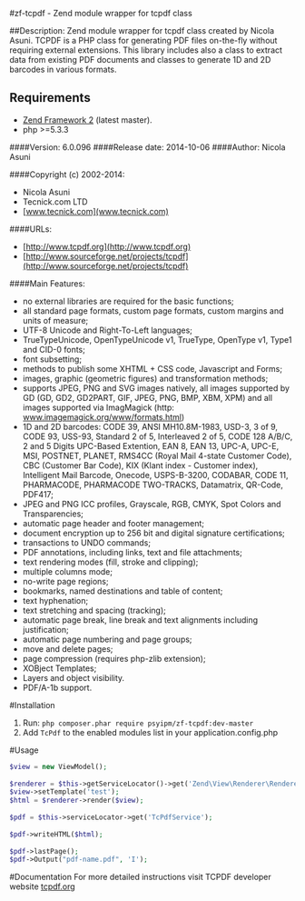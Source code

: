 #zf-tcpdf - Zend module wrapper for tcpdf class

##Description:
Zend module wrapper for tcpdf class created by Nicola Asuni. TCPDF is a PHP class for generating PDF files on-the-fly without requiring external extensions. This library includes also a class to extract data from existing PDF documents and classes to generate 1D and 2D barcodes in various formats.

## Requirements
* [Zend Framework 2](https://github.com/zendframework/zf2) (latest master).
* php >=5.3.3

####Version: 
6.0.096
####Release date: 
2014-10-06
####Author:	
Nicola Asuni

####Copyright (c) 2002-2014:
* Nicola Asuni
* Tecnick.com LTD
* [www.tecnick.com](www.tecnick.com)

####URLs:
* [http://www.tcpdf.org](http://www.tcpdf.org)
* [http://www.sourceforge.net/projects/tcpdf](http://www.sourceforge.net/projects/tcpdf)


####Main Features:
* no external libraries are required for the basic functions;
* all standard page formats, custom page formats, custom margins and units of measure;
* UTF-8 Unicode and Right-To-Left languages;
* TrueTypeUnicode, OpenTypeUnicode v1, TrueType, OpenType v1, Type1 and CID-0 fonts;
* font subsetting;
* methods to publish some XHTML + CSS code, Javascript and Forms;
* images, graphic (geometric figures) and transformation methods;
* supports JPEG, PNG and SVG images natively, all images supported by GD (GD, GD2, GD2PART, GIF, JPEG, PNG, BMP, XBM, XPM) and all images supported via ImagMagick (http:  www.imagemagick.org/www/formats.html)
* 1D and 2D barcodes: CODE 39, ANSI MH10.8M-1983, USD-3, 3 of 9, CODE 93, USS-93, Standard 2 of 5, Interleaved 2 of 5, CODE 128 A/B/C, 2 and 5 Digits UPC-Based Extention, EAN 8, EAN 13, UPC-A, UPC-E, MSI, POSTNET, PLANET, RMS4CC (Royal Mail 4-state Customer Code), CBC (Customer Bar Code), KIX (Klant index - Customer index), Intelligent Mail Barcode, Onecode, USPS-B-3200, CODABAR, CODE 11, PHARMACODE, PHARMACODE TWO-TRACKS, Datamatrix, QR-Code, PDF417;
* JPEG and PNG ICC profiles, Grayscale, RGB, CMYK, Spot Colors and Transparencies;
* automatic page header and footer management;
* document encryption up to 256 bit and digital signature certifications;
* transactions to UNDO commands;
* PDF annotations, including links, text and file attachments;
* text rendering modes (fill, stroke and clipping);
* multiple columns mode;
* no-write page regions;
* bookmarks, named destinations and table of content;
* text hyphenation;
* text stretching and spacing (tracking);
* automatic page break, line break and text alignments including justification;
* automatic page numbering and page groups;
* move and delete pages;
* page compression (requires php-zlib extension);
* XOBject Templates;
* Layers and object visibility.
* PDF/A-1b support.

#Installation

  1. Run: `php composer.phar require psyipm/zf-tcpdf:dev-master`
  2. Add `TcPdf` to the enabled modules list in your application.config.php

#Usage

```php
$view = new ViewModel();
        
$renderer = $this->getServiceLocator()->get('Zend\View\Renderer\RendererInterface');
$view->setTemplate('test');
$html = $renderer->render($view);
        
$pdf = $this->serviceLocator->get('TcPdfService');
        
$pdf->writeHTML($html);
        
$pdf->lastPage();
$pdf->Output("pdf-name.pdf", 'I');
```

#Documentation
For more detailed instructions visit TCPDF developer website [tcpdf.org](http://www.tcpdf.org/index.php)